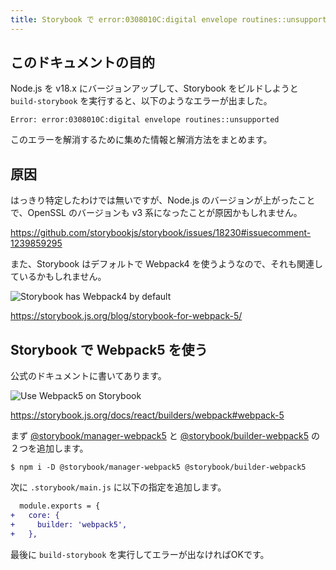 ```yaml
---
title: Storybook で error:0308010C:digital envelope routines::unsupported というエラーが出た場合の対応方法
---
```


## このドキュメントの目的

Node.js を v18.x にバージョンアップして、Storybook をビルドしようと `build-storybook` を実行すると、以下のようなエラーが出ました。

```
Error: error:0308010C:digital envelope routines::unsupported
```

このエラーを解消するために集めた情報と解消方法をまとめます。



## 原因

はっきり特定したわけでは無いですが、Node.js のバージョンが上がったことで、OpenSSL のバージョンも v3 系になったことが原因かもしれません。

https://github.com/storybookjs/storybook/issues/18230#issuecomment-1239859295

また、Storybook はデフォルトで Webpack4 を使うようなので、それも関連しているかもしれません。

![Storybook has Webpack4 by default](https://mryhryki.com/file/U4sq8VEA9Z7e3Ll2KXSnEp8qm13Jl7u-Xi9pd-15eoMWl_4Q.webp)

https://storybook.js.org/blog/storybook-for-webpack-5/



## Storybook で Webpack5 を使う

公式のドキュメントに書いてあります。

![Use Webpack5 on Storybook](https://mryhryki.com/file/U4sqHsFfaqkUKC1HXC7JeR9a20ug3P7_OCf-PNJCsz-tXccA.webp)

https://storybook.js.org/docs/react/builders/webpack#webpack-5

まず [@storybook/manager-webpack5](https://www.npmjs.com/package/@storybook/manager-webpack5) と [@storybook/builder-webpack5](https://www.npmjs.com/package/@storybook/builder-webpack5) の２つを追加します。

```shell
$ npm i -D @storybook/manager-webpack5 @storybook/builder-webpack5
```

次に `.storybook/main.js` に以下の指定を追加します。

```diff
  module.exports = {
+   core: {
+     builder: 'webpack5',
+   },
```

最後に `build-storybook` を実行してエラーが出なければOKです。

